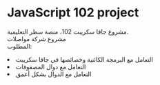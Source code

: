 # JavaScript 102 project

مشروع جافا سكريبت 102، منصة سطر التعليمية.<br>
مشروع شركة مواصلات<br>
المطلوب:
<br><li>التعامل مع البرمجة الكائنية وخصائصها في جافا سكريبت
<br><li>التعامل مع دوال المصفوفات
<br><li>التعامل مع الدوال بشكل أعمق
